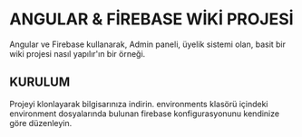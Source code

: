 # ANGULAR & FİREBASE WİKİ PROJESİ

Angular ve Firebase kullanarak, Admin paneli, üyelik sistemi olan, basit bir wiki projesi nasıl yapılır'ın bir örneği.

## KURULUM

Projeyi klonlayarak bilgisarınıza indirin. environments klasörü içindeki environment dosyalarında bulunan firebase konfigurasyonunu kendinize göre düzenleyin.
